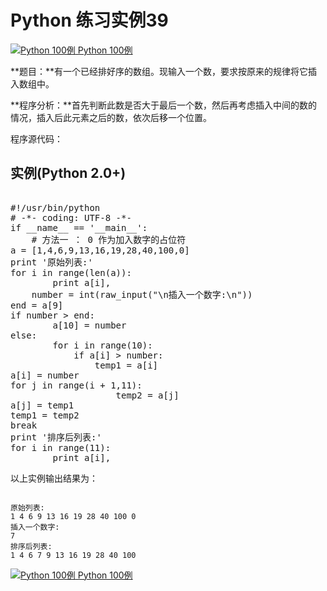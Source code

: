 Python 练习实例39
=============

 [![Python 100例](../images/up.gif)
 Python 100例](python-100-examples.html)


 **题目：**有一个已经排好序的数组。现输入一个数，要求按原来的规律将它插入数组中。

 **程序分析：**首先判断此数是否大于最后一个数，然后再考虑插入中间的数的情况，插入后此元素之后的数，依次后移一个位置。 

 程序源代码：

  实例(Python 2.0+)
---------------

 <pre>

#!/usr/bin/python
# -*- coding: UTF-8 -*-
if __name__ == '__main__':
    # 方法一 ： 0 作为加入数字的占位符
a = [1,4,6,9,13,16,19,28,40,100,0]
print '原始列表:'
for i in range(len(a)):
        print a[i],
    number = int(raw_input("\n插入一个数字:\n"))
end = a[9]
if number > end:
        a[10] = number
else:
        for i in range(10):
            if a[i] > number:
                temp1 = a[i]
a[i] = number
for j in range(i + 1,11):
                    temp2 = a[j]
a[j] = temp1
temp1 = temp2
break
print '排序后列表:'
for i in range(11):
        print a[i],
</pre>

  以上实例输出结果为：

 
```

原始列表:
1 4 6 9 13 16 19 28 40 100 0 
插入一个数字:
7
排序后列表:
1 4 6 7 9 13 16 19 28 40 100

```

[![Python 100例](../images/up.gif)
 Python 100例](python-100-examples.html)